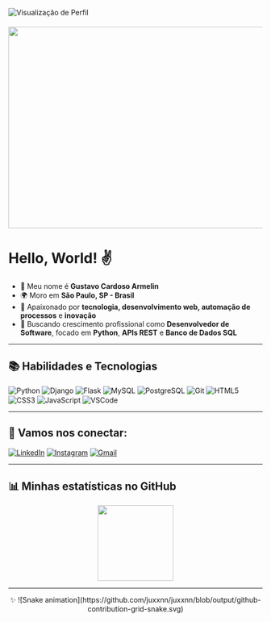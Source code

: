 ![Visualização de Perfil](https://komarev.com/ghpvc/?username=armelingu&color=blue)

<h4 align="center">
  <img height="400px" width="800px" src="https://user-images.githubusercontent.com/101829664/168493028-fc295d8e-e2e2-420d-b5bd-69711e9bfb6a.gif">
</h4>

# Hello, World! ✌️

- 👋 Meu nome é **Gustavo Cardoso Armelin**
- 🌍 Moro em **São Paulo, SP - Brasil**
- 🚀 Apaixonado por **tecnologia, desenvolvimento web, automação de processos** e **inovação**
- 🚨 Buscando crescimento profissional como **Desenvolvedor de Software**, focado em **Python**, **APIs REST** e **Banco de Dados SQL**

---

## 📚 Habilidades e Tecnologias
<div style="display: inline_block">
  <img align="center" alt="Python" src="https://img.shields.io/badge/Python-3776AB?style=for-the-badge&logo=python&logoColor=white"/>
  <img align="center" alt="Django" src="https://img.shields.io/badge/Django-092E20?style=for-the-badge&logo=django&logoColor=white"/>
  <img align="center" alt="Flask" src="https://img.shields.io/badge/Flask-000000?style=for-the-badge&logo=flask&logoColor=white"/>
  <img align="center" alt="MySQL" src="https://img.shields.io/badge/MySQL-005C84?style=for-the-badge&logo=mysql&logoColor=white"/>
  <img align="center" alt="PostgreSQL" src="https://img.shields.io/badge/PostgreSQL-336791?style=for-the-badge&logo=postgresql&logoColor=white"/>
  <img align="center" alt="Git" src="https://img.shields.io/badge/Git-F05032?style=for-the-badge&logo=git&logoColor=white"/>
  <img align="center" alt="HTML5" src="https://img.shields.io/badge/HTML5-E34F26?style=for-the-badge&logo=html5&logoColor=white"/>
  <img align="center" alt="CSS3" src="https://img.shields.io/badge/CSS3-1572B6?style=for-the-badge&logo=css3&logoColor=white"/>
  <img align="center" alt="JavaScript" src="https://img.shields.io/badge/JavaScript-F7DF1E?style=for-the-badge&logo=javascript&logoColor=black"/>
  <img align="center" alt="VSCode" src="https://img.shields.io/badge/VS_Code-0078D4?style=for-the-badge&logo=visual%20studio%20code&logoColor=white"/>
</div>

---

## 🔗 Vamos nos conectar:
[![LinkedIn](https://img.shields.io/badge/LinkedIn-0077B5?style=for-the-badge&logo=linkedin&logoColor=white)](https://www.linkedin.com/in/gustavoarmelin/)
[![Instagram](https://img.shields.io/badge/Instagram-E4405F?style=for-the-badge&logo=instagram&logoColor=white)](https://www.instagram.com/armelingu/)
[![Gmail](https://img.shields.io/badge/Gmail-D14836?style=for-the-badge&logo=gmail&logoColor=white)](mailto:armeligu@gmail.com)

---

## 📊 Minhas estatísticas no GitHub
<div align="center">
  <img height="150em" src="https://github-readme-stats.vercel.app/api?username=armelingu&show_icons=true&hide_title=true&hide_border=true&theme=transparent&text_color=ffffff&icon_color=00cfe5&bg_color=0,0c0931,1d1856,e80074,c200db" />
</div>

---

<div align="center">
  ✨ ![Snake animation](https://github.com/juxxnn/juxxnn/blob/output/github-contribution-grid-snake.svg)
</div>
